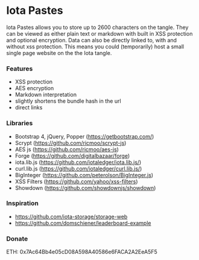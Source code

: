 # Iota Pastes
Iota Pastes allows you to store up to 2600 characters on the tangle. They can be viewed as either plain text or markdown with built in XSS protection and optional encryption. Data can also be directly linked to, with and without xss protection. This means you could (temporarily) host a small single page website on the the Iota tangle.

### Features
- XSS protection
- AES encryption
- Markdown interpretation
- slightly shortens the bundle hash in the url
- direct links

### Libraries
- Bootstrap 4, jQuery, Popper (https://getbootstrap.com/)
- Scrypt (https://github.com/ricmoo/scrypt-js)
- AES js (https://github.com/ricmoo/aes-js)
- Forge (https://github.com/digitalbazaar/forge)
- iota.lib.js (https://github.com/iotaledger/iota.lib.js/)
- curl.lib.js (https://github.com/iotaledger/curl.lib.js/)
- BigInteger (https://github.com/peterolson/BigInteger.js)
- XSS Filters (https://github.com/yahoo/xss-filters)
- Showdown (https://github.com/showdownjs/showdown)

### Inspiration
- https://github.com/iota-storage/storage-web
- https://github.com/domschiener/leaderboard-example

### Donate
ETH: 0x7Ac64Bb4e05cD08A598A40586e6FACA2A2EeA5F5
